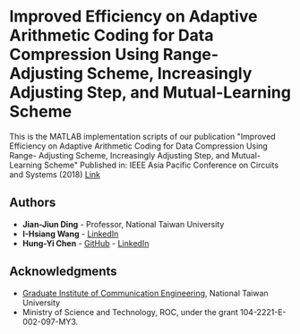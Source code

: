 # Improved Efficiency on Adaptive Arithmetic Coding for Data Compression Using Range-Adjusting Scheme, Increasingly Adjusting Step, and Mutual-Learning Scheme
This is the MATLAB implementation scripts of our publication 
"Improved Efficiency on Adaptive Arithmetic Coding for Data Compression Using Range- Adjusting Scheme, Increasingly Adjusting Step, and Mutual-Learning Scheme" 
Published in: IEEE Asia Pacific Conference on Circuits and Systems (2018)
[Link](https://ieeexplore.ieee.org/document/8605600)

## Authors

* **Jian-Jiun Ding** - Professor, National Taiwan University
* **I-Hsiang Wang** - [LinkedIn](https://www.linkedin.com/in/i-hsiang-wang-672237166/)
* **Hung-Yi Chen** - [GitHub](https://github.com/r03942139) - [LinkedIn](https://www.linkedin.com/in/hung-yi-chen-958616118/)

## Acknowledgments

* [Graduate Institute of Communication Engineering](https://comm.ntu.edu.tw/en/), National Taiwan University
* Ministry of Science and Technology, ROC, under the grant 104-2221-E-002-097-MY3.
